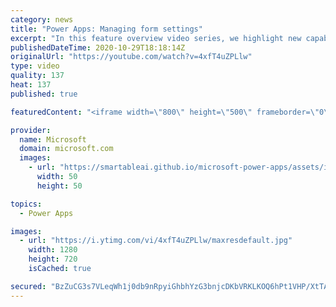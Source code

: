 ```yaml
---
category: news
title: "Power Apps: Managing form settings"
excerpt: "In this feature overview video series, we highlight new capabilities included in the latest update to Microsoft Power Apps.  Improvements to Microsoft Power Apps for managing form settings and events allow users to set various features on a form in the new modern designer.   Get the most out of Power"
publishedDateTime: 2020-10-29T18:18:14Z
originalUrl: "https://youtube.com/watch?v=4xfT4uZPLlw"
type: video
quality: 137
heat: 137
published: true

featuredContent: "<iframe width=\"800\" height=\"500\" frameborder=\"0\" src=\"https://www.youtube.com/embed/4xfT4uZPLlw\" allow=\"accelerometer; autoplay; encrypted-media; gyroscope; picture-in-picture\" allowfullscreen></iframe>"

provider:
  name: Microsoft
  domain: microsoft.com
  images:
    - url: "https://smartableai.github.io/microsoft-power-apps/assets/images/organizations/microsoft.com-50x50.jpg"
      width: 50
      height: 50

topics:
  - Power Apps

images:
  - url: "https://i.ytimg.com/vi/4xfT4uZPLlw/maxresdefault.jpg"
    width: 1280
    height: 720
    isCached: true

secured: "BzZuCG3s7VLeqWh1j0db9nRpyiGhbhYzG3bnjcDKbVRKLKOQ6hPt1VHP/XtTARb3dsTQ66XoUR0FBZPgLvcFp2dqFU4JPtokKQjz2q19P5BEapmZvR6k46Z3CgghHBKA2zLxjPpAhvtt5qD+1a48+GrJG8RIyRQoaS6XEEkGuapw4MyMPW7Xmwxb2kh/ZsNC5guZvleGpbbuoao365tWQ4glZ6Y2oTn3ThVK78otcu0CzUpto3GcKq+YcXPyRPvN3gE8Ot7YElT7Qmsis7/VY3yRSXWEhi3dsRZEz4KjOoiWPwrLV+oK3kqAmGHhuux+gHd0NY21m93/Q/ca+UIT5kARvMGmN8Mmpux/QmzNWI9r9I1rwz7+0yAwKKQqVi+11JZ+qKjTSAZLjmhClJRrW3FX3JA14UEZz2VJSJaX4+liRnxAo5LWyTDtu7SijRWP;r2k2yvY+be1wuXt+kz2Ptg=="
---
```


